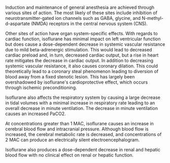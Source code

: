 Induction and maintenance of general anesthesia are achieved through various sites of action. The most likely of these sites include inhibition of neurotransmitter-gated ion channels such as GABA, glycine, and N-methyl-d-aspartate (NMDA) receptors in the central nervous system (CNS).

Other sites of action have organ system-specific effects. With regards to cardiac function, isoflurane has minimal impact on left ventricular function but does cause a dose-dependent decrease in systemic vascular resistance due to mild beta-adrenergic stimulation. This would lead to decreased cardiac preload and, in turn, decreased cardiac output, but a rise in heart rate mitigates the decrease in cardiac output. In addition to decreasing systemic vascular resistance, it also causes coronary dilation. This could theoretically lead to a coronary steal phenomenon leading to diversion of blood away from a fixed stenotic lesion. This has largely been overshadowed by isoflurane's cardioprotective effect, which occurs through ischemic preconditioning.

Isoflurane also affects the respiratory system by causing a large decrease in tidal volumes with a minimal increase in respiratory rate leading to an overall decrease in minute ventilation. The decrease in minute ventilation causes an increased PaCO2.

At concentrations greater than 1 MAC, isoflurane causes an increase in cerebral blood flow and intracranial pressure. Although blood flow is increased, the cerebral metabolic rate is decreased, and concentrations of 2 MAC can produce an electrically silent electroencephalogram.

Isoflurane also produces a dose-dependent decrease in renal and hepatic blood flow with no clinical effect on renal or hepatic function.
